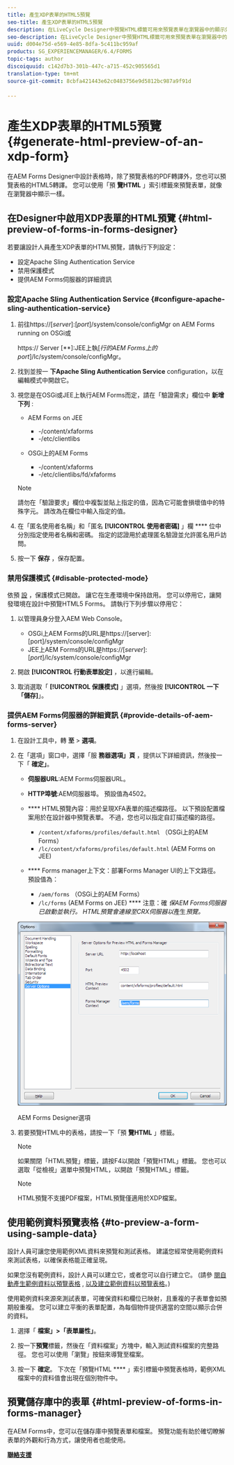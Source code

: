 ```yaml
---
title: 產生XDP表單的HTML5預覽
seo-title: 產生XDP表單的HTML5預覽
description: 在LiveCycle Designer中預覽HTML標籤可用來預覽表單在瀏覽器中的顯示效果。
seo-description: 在LiveCycle Designer中預覽HTML標籤可用來預覽表單在瀏覽器中的顯示效果。
uuid: d004e75d-e569-4e85-8dfa-5c411bc959af
products: SG_EXPERIENCEMANAGER/6.4/FORMS
topic-tags: author
discoiquuid: c142d7b3-301b-447c-a715-452c905565d1
translation-type: tm+mt
source-git-commit: 8cbfa421443e62c0483756e9d5812bc987a9f91d

---
```



# 產生XDP表單的HTML5預覽 {#generate-html-preview-of-an-xdp-form}

在AEM Forms Designer中設計表格時，除了預覽表格的PDF轉譯外，您也可以預覽表格的HTML5轉譯。 您可以使用「預 **覽HTML** 」索引標籤來預覽表單，就像在瀏覽器中顯示一樣。

## 在Designer中啟用XDP表單的HTML預覽 {#html-preview-of-forms-in-forms-designer}

若要讓設計人員產生XDP表單的HTML預覽，請執行下列設定：

* 設定Apache Sling Authentication Service
* 禁用保護模式
* 提供AEM Forms伺服器的詳細資訊

### 設定Apache Sling Authentication Service {#configure-apache-sling-authentication-service}

1. 前往https://[*server*]:[*port*]/system/console/configMgr on AEM Forms running on OSGi或

   https:// Server [**]:JEE上執&#x200B;[*行的AEM Forms上的port*]/lc/system/console/configMgr。

1. 找到並按一 **下Apache Sling Authentication Service** configuration，以在編輯模式中開啟它。

1. 視您是在OSGi或JEE上執行AEM Forms而定，請在「驗證需求」欄位中 **新增下列** :

   * AEM Forms on JEE

      * -/content/xfaforms
      * -/etc/clientlibs
   * OSGi上的AEM Forms

      * -/content/xfaforms
      * -/etc/clientlibs/fd/xfaforms
   >[!NOTE]
   >
   >請勿在「驗證要求」欄位中複製並貼上指定的值，因為它可能會損壞值中的特殊字元。 請改為在欄位中輸入指定的值。

1. 在「匿名使用者名稱」和「匿名 **[!UICONTROL 使用者密碼]** 」欄 **** 位中分別指定使用者名稱和密碼。 指定的認證用於處理匿名驗證並允許匿名用戶訪問。
1. 按一下 **保存** ，保存配置。

### 禁用保護模式 {#disable-protected-mode}

依預 [設](/help/forms/using/get-xdp-pdf-documents-aem.md) ，保護模式已開啟。 讓它在生產環境中保持啟用。 您可以停用它，讓開發環境在設計中預覽HTML5 Forms。 請執行下列步驟以停用它：

1. 以管理員身分登入AEM Web Console。

   * OSGi上AEM Forms的URL是https://[server]:[port]/system/console/configMgr
   * JEE上AEM Forms的URL是https://[*server*]:[*port*]/lc/system/console/configMgr

1. 開啟 **[!UICONTROL 行動表單設定]** ，以進行編輯。
1. 取消選取「 **[!UICONTROL 保護模式]** 」選項，然後按 **[!UICONTROL 一下「儲存]**」。

### 提供AEM Forms伺服器的詳細資訊 {#provide-details-of-aem-forms-server}

1. 在設計工具中，轉 **至** > **選項**。
1. 在「選項」窗口中，選擇「服 **務器選項」頁** ，提供以下詳細資訊，然後按一下「 **確定」**。

   * **伺服器URL**:AEM Forms伺服器URL。
   * **HTTP埠號**:AEM伺服器埠。 預設值為4502。
   * **** HTML預覽內容：用於呈現XFA表單的描述檔路徑。 以下預設配置檔案用於在設計器中預覽表單。 不過，您也可以指定自訂描述檔的路徑。

      * `/content/xfaforms/profiles/default.html` （OSGi上的AEM Forms）
      * `/lc/content/xfaforms/profiles/default.html` (AEM Forms on JEE)
   * **** Forms manager上下文：部署Forms Manager UI的上下文路徑。 預設值為：

      * `/aem/forms` （OSGi上的AEM Forms）
      * `/lc/forms` (AEM Forms on JEE)
   **** 注意：確 *保AEM Forms伺服器已啟動並執行。 HTML預覽會連線至CRX伺服器以*&#x200B;產生&#x200B;*預覽。*

   ![AEM Forms Designer選項 ](assets/server_options.png)

   AEM Forms Designer選項

1. 若要預覽HTML中的表格，請按一下「預 **覽HTML** 」標籤。

   >[!NOTE]
   >
   >如果關閉「HTML預覽」標籤，請按F4以開啟「預覽HTML」標籤。 您也可以選取「從檢視」選單中預覽HTML，以開啟「預覽HTML」標籤。

   >[!NOTE]
   >
   >HTML預覽不支援PDF檔案，HTML預覽僅適用於XDP檔案。

## 使用範例資料預覽表格 {#to-preview-a-form-using-sample-data}

設計人員可讓您使用範例XML資料來預覽和測試表格。 建議您經常使用範例資料來測試表格，以確保表格能正確呈現。

如果您沒有範例資料，設計人員可以建立它，或者您可以自行建立它。 (請參 [閱自動產生範例資料以預覽表格](https://help.adobe.com/en_US/AEMForms/6.1/DesignerHelp/WS107c29ade9134a2c136ae6f212a1f379c94-8000.2.html#WS92d06802c76abadb-728f46ac129b395660c-7efe.2) , [以及建立範例資料以預覽表格](https://help.adobe.com/en_US/AEMForms/6.1/DesignerHelp/WS107c29ade9134a2c136ae6f212a1f379c94-8000.2.html#WS92d06802c76abadb-728f46ac129b395660c-7eff.2)。)

使用範例資料來源來測試表單，可確保資料和欄位已映射，且重複的子表單會如預期般重複。 您可以建立平衡的表單配置，為每個物件提供適當的空間以顯示合併的資料。

1. 選擇「 **檔案」>「表單屬性」**。

1. 按一下**預覽**標籤，然後在「資料檔案」方塊中，輸入測試資料檔案的完整路徑。 您也可以使用「瀏覽」按鈕來導覽至檔案。

1. 按一下 **確定**。 下次在「預覽HTML **** 」索引標籤中預覽表格時，範例XML檔案中的資料值會出現在個別物件中。

## 預覽儲存庫中的表單 {#html-preview-of-forms-in-forms-manager}

在AEM Forms中，您可以在儲存庫中預覽表單和檔案。 預覽功能有助於確切瞭解表單的外觀和行為方式，讓使用者也能使用。

[**聯絡支援&#x200B;**](https://www.adobe.com/account/sign-in.supportportal.html)
